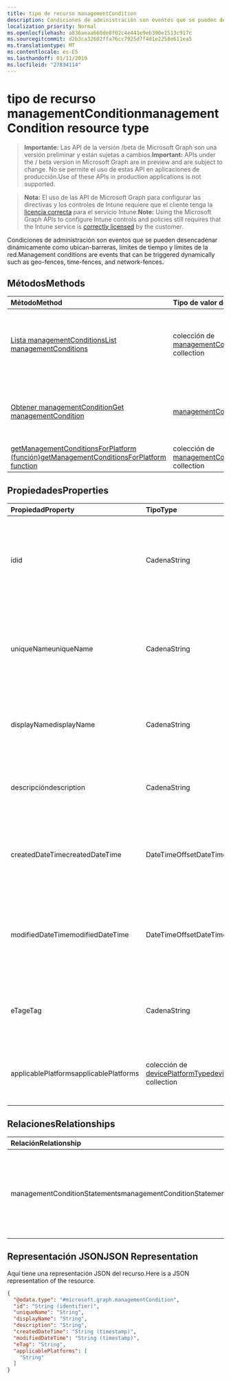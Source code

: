```yaml
---
title: tipo de recurso managementCondition
description: Condiciones de administración son eventos que se pueden desencadenar dinámicamente como ubican-barreras, límites de tiempo y límites de la red.
localization_priority: Normal
ms.openlocfilehash: a836aeaa660de8f02c4e441e9eb390e1513c917c
ms.sourcegitcommit: d2b3ca32602ffa76cc7925d7f4d1e2258e611ea5
ms.translationtype: MT
ms.contentlocale: es-ES
ms.lasthandoff: 01/11/2019
ms.locfileid: "27834114"
---
```

# <a name="managementcondition-resource-type"></a><span data-ttu-id="118b8-103">tipo de recurso managementCondition</span><span class="sxs-lookup"><span data-stu-id="118b8-103">managementCondition resource type</span></span>

> <span data-ttu-id="118b8-104">**Importante:** Las API de la versión /beta de Microsoft Graph son una versión preliminar y están sujetas a cambios.</span><span class="sxs-lookup"><span data-stu-id="118b8-104">**Important:** APIs under the / beta version in Microsoft Graph are in preview and are subject to change.</span></span> <span data-ttu-id="118b8-105">No se permite el uso de estas API en aplicaciones de producción.</span><span class="sxs-lookup"><span data-stu-id="118b8-105">Use of these APIs in production applications is not supported.</span></span>

> <span data-ttu-id="118b8-106">**Nota:** El uso de las API de Microsoft Graph para configurar las directivas y los controles de Intune requiere que el cliente tenga la [licencia correcta](https://go.microsoft.com/fwlink/?linkid=839381) para el servicio Intune.</span><span class="sxs-lookup"><span data-stu-id="118b8-106">**Note:** Using the Microsoft Graph APIs to configure Intune controls and policies still requires that the Intune service is [correctly licensed](https://go.microsoft.com/fwlink/?linkid=839381) by the customer.</span></span>

<span data-ttu-id="118b8-107">Condiciones de administración son eventos que se pueden desencadenar dinámicamente como ubican-barreras, límites de tiempo y límites de la red.</span><span class="sxs-lookup"><span data-stu-id="118b8-107">Management conditions are events that can be triggered dynamically such as geo-fences, time-fences, and network-fences.</span></span>
## <a name="methods"></a><span data-ttu-id="118b8-108">Métodos</span><span class="sxs-lookup"><span data-stu-id="118b8-108">Methods</span></span>
|<span data-ttu-id="118b8-109">Método</span><span class="sxs-lookup"><span data-stu-id="118b8-109">Method</span></span>|<span data-ttu-id="118b8-110">Tipo de valor devuelto</span><span class="sxs-lookup"><span data-stu-id="118b8-110">Return Type</span></span>|<span data-ttu-id="118b8-111">Descripción</span><span class="sxs-lookup"><span data-stu-id="118b8-111">Description</span></span>|
|:---|:---|:---|
|[<span data-ttu-id="118b8-112">Lista managementConditions</span><span class="sxs-lookup"><span data-stu-id="118b8-112">List managementConditions</span></span>](../api/intune-fencing-managementcondition-list.md)|<span data-ttu-id="118b8-113">colección de [managementCondition](../resources/intune-fencing-managementcondition.md)</span><span class="sxs-lookup"><span data-stu-id="118b8-113">[managementCondition](../resources/intune-fencing-managementcondition.md) collection</span></span>|<span data-ttu-id="118b8-114">Propiedades de la lista y relaciones de los objetos [managementCondition](../resources/intune-fencing-managementcondition.md) .</span><span class="sxs-lookup"><span data-stu-id="118b8-114">List properties and relationships of the [managementCondition](../resources/intune-fencing-managementcondition.md) objects.</span></span>|
|[<span data-ttu-id="118b8-115">Obtener managementCondition</span><span class="sxs-lookup"><span data-stu-id="118b8-115">Get managementCondition</span></span>](../api/intune-fencing-managementcondition-get.md)|[<span data-ttu-id="118b8-116">managementCondition</span><span class="sxs-lookup"><span data-stu-id="118b8-116">managementCondition</span></span>](../resources/intune-fencing-managementcondition.md)|<span data-ttu-id="118b8-117">Leer las propiedades y las relaciones del objeto [managementCondition](../resources/intune-fencing-managementcondition.md) .</span><span class="sxs-lookup"><span data-stu-id="118b8-117">Read properties and relationships of the [managementCondition](../resources/intune-fencing-managementcondition.md) object.</span></span>|
|[<span data-ttu-id="118b8-118">getManagementConditionsForPlatform (función)</span><span class="sxs-lookup"><span data-stu-id="118b8-118">getManagementConditionsForPlatform function</span></span>](../api/intune-fencing-managementcondition-getmanagementconditionsforplatform.md)|<span data-ttu-id="118b8-119">colección de [managementCondition](../resources/intune-fencing-managementcondition.md)</span><span class="sxs-lookup"><span data-stu-id="118b8-119">[managementCondition](../resources/intune-fencing-managementcondition.md) collection</span></span>|<span data-ttu-id="118b8-120">Todavía no documentado</span><span class="sxs-lookup"><span data-stu-id="118b8-120">Not yet documented</span></span>|

## <a name="properties"></a><span data-ttu-id="118b8-121">Propiedades</span><span class="sxs-lookup"><span data-stu-id="118b8-121">Properties</span></span>
|<span data-ttu-id="118b8-122">Propiedad</span><span class="sxs-lookup"><span data-stu-id="118b8-122">Property</span></span>|<span data-ttu-id="118b8-123">Tipo</span><span class="sxs-lookup"><span data-stu-id="118b8-123">Type</span></span>|<span data-ttu-id="118b8-124">Descripción</span><span class="sxs-lookup"><span data-stu-id="118b8-124">Description</span></span>|
|:---|:---|:---|
|<span data-ttu-id="118b8-125">id</span><span class="sxs-lookup"><span data-stu-id="118b8-125">id</span></span>|<span data-ttu-id="118b8-126">Cadena</span><span class="sxs-lookup"><span data-stu-id="118b8-126">String</span></span>|<span data-ttu-id="118b8-127">Identificador único de la condición de administración.</span><span class="sxs-lookup"><span data-stu-id="118b8-127">Unique identifier for the management condition.</span></span> <span data-ttu-id="118b8-128">Valor asignado al crear generada por el sistema.</span><span class="sxs-lookup"><span data-stu-id="118b8-128">System generated value assigned when created.</span></span>|
|<span data-ttu-id="118b8-129">uniqueName</span><span class="sxs-lookup"><span data-stu-id="118b8-129">uniqueName</span></span>|<span data-ttu-id="118b8-130">Cadena</span><span class="sxs-lookup"><span data-stu-id="118b8-130">String</span></span>|<span data-ttu-id="118b8-131">Nombre único para la condición de administración.</span><span class="sxs-lookup"><span data-stu-id="118b8-131">Unique name for the management condition.</span></span> <span data-ttu-id="118b8-132">Se usa en expresiones de condición de administración.</span><span class="sxs-lookup"><span data-stu-id="118b8-132">Used in management condition expressions.</span></span>|
|<span data-ttu-id="118b8-133">displayName</span><span class="sxs-lookup"><span data-stu-id="118b8-133">displayName</span></span>|<span data-ttu-id="118b8-134">Cadena</span><span class="sxs-lookup"><span data-stu-id="118b8-134">String</span></span>|<span data-ttu-id="118b8-135">El nombre definido de administración de la condición de administración.</span><span class="sxs-lookup"><span data-stu-id="118b8-135">The admin defined name of the management condition.</span></span>|
|<span data-ttu-id="118b8-136">descripción</span><span class="sxs-lookup"><span data-stu-id="118b8-136">description</span></span>|<span data-ttu-id="118b8-137">Cadena</span><span class="sxs-lookup"><span data-stu-id="118b8-137">String</span></span>|<span data-ttu-id="118b8-138">El administrador define la descripción de la condición de administración.</span><span class="sxs-lookup"><span data-stu-id="118b8-138">The admin defined description of the management condition.</span></span>|
|<span data-ttu-id="118b8-139">createdDateTime</span><span class="sxs-lookup"><span data-stu-id="118b8-139">createdDateTime</span></span>|<span data-ttu-id="118b8-140">DateTimeOffset</span><span class="sxs-lookup"><span data-stu-id="118b8-140">DateTimeOffset</span></span>|<span data-ttu-id="118b8-141">La hora en que se creó la condición de administración.</span><span class="sxs-lookup"><span data-stu-id="118b8-141">The time the management condition was created.</span></span> <span data-ttu-id="118b8-142">Servicio generado al lado.</span><span class="sxs-lookup"><span data-stu-id="118b8-142">Generated service side.</span></span>|
|<span data-ttu-id="118b8-143">modifiedDateTime</span><span class="sxs-lookup"><span data-stu-id="118b8-143">modifiedDateTime</span></span>|<span data-ttu-id="118b8-144">DateTimeOffset</span><span class="sxs-lookup"><span data-stu-id="118b8-144">DateTimeOffset</span></span>|<span data-ttu-id="118b8-145">La hora en que se modificó por última vez la condición de administración.</span><span class="sxs-lookup"><span data-stu-id="118b8-145">The time the management condition was last modified.</span></span> <span data-ttu-id="118b8-146">Se actualizó el lado de servicio.</span><span class="sxs-lookup"><span data-stu-id="118b8-146">Updated service side.</span></span>|
|<span data-ttu-id="118b8-147">eTag</span><span class="sxs-lookup"><span data-stu-id="118b8-147">eTag</span></span>|<span data-ttu-id="118b8-148">Cadena</span><span class="sxs-lookup"><span data-stu-id="118b8-148">String</span></span>|<span data-ttu-id="118b8-149">ETag de la condición de administración.</span><span class="sxs-lookup"><span data-stu-id="118b8-149">ETag of the management condition.</span></span> <span data-ttu-id="118b8-150">Se actualizó el lado de servicio.</span><span class="sxs-lookup"><span data-stu-id="118b8-150">Updated service side.</span></span>|
|<span data-ttu-id="118b8-151">applicablePlatforms</span><span class="sxs-lookup"><span data-stu-id="118b8-151">applicablePlatforms</span></span>|<span data-ttu-id="118b8-152">colección de [devicePlatformType](../resources/intune-shared-deviceplatformtype.md)</span><span class="sxs-lookup"><span data-stu-id="118b8-152">[devicePlatformType](../resources/intune-shared-deviceplatformtype.md) collection</span></span>|<span data-ttu-id="118b8-153">Las plataformas aplicables para esta condición de administración.</span><span class="sxs-lookup"><span data-stu-id="118b8-153">The applicable platforms for this management condition.</span></span>|

## <a name="relationships"></a><span data-ttu-id="118b8-154">Relaciones</span><span class="sxs-lookup"><span data-stu-id="118b8-154">Relationships</span></span>
|<span data-ttu-id="118b8-155">Relación</span><span class="sxs-lookup"><span data-stu-id="118b8-155">Relationship</span></span>|<span data-ttu-id="118b8-156">Tipo</span><span class="sxs-lookup"><span data-stu-id="118b8-156">Type</span></span>|<span data-ttu-id="118b8-157">Description</span><span class="sxs-lookup"><span data-stu-id="118b8-157">Description</span></span>|
|:---|:---|:---|
|<span data-ttu-id="118b8-158">managementConditionStatements</span><span class="sxs-lookup"><span data-stu-id="118b8-158">managementConditionStatements</span></span>|<span data-ttu-id="118b8-159">colección de [managementConditionStatement](../resources/intune-fencing-managementconditionstatement.md)</span><span class="sxs-lookup"><span data-stu-id="118b8-159">[managementConditionStatement](../resources/intune-fencing-managementconditionstatement.md) collection</span></span>|<span data-ttu-id="118b8-160">Las instrucciones de condición de administración asociadas a la condición de administración.</span><span class="sxs-lookup"><span data-stu-id="118b8-160">The management condition statements associated to the management condition.</span></span>|

## <a name="json-representation"></a><span data-ttu-id="118b8-161">Representación JSON</span><span class="sxs-lookup"><span data-stu-id="118b8-161">JSON Representation</span></span>
<span data-ttu-id="118b8-162">Aquí tiene una representación JSON del recurso.</span><span class="sxs-lookup"><span data-stu-id="118b8-162">Here is a JSON representation of the resource.</span></span>
<!-- {
  "blockType": "resource",
  "keyProperty": "id",
  "@odata.type": "microsoft.graph.managementCondition"
}
-->
``` json
{
  "@odata.type": "#microsoft.graph.managementCondition",
  "id": "String (identifier)",
  "uniqueName": "String",
  "displayName": "String",
  "description": "String",
  "createdDateTime": "String (timestamp)",
  "modifiedDateTime": "String (timestamp)",
  "eTag": "String",
  "applicablePlatforms": [
    "String"
  ]
}
```





